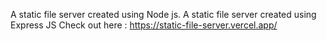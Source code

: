 A static file server created using Node js.
A static file server created using Express JS
Check out here : https://static-file-server.vercel.app/
